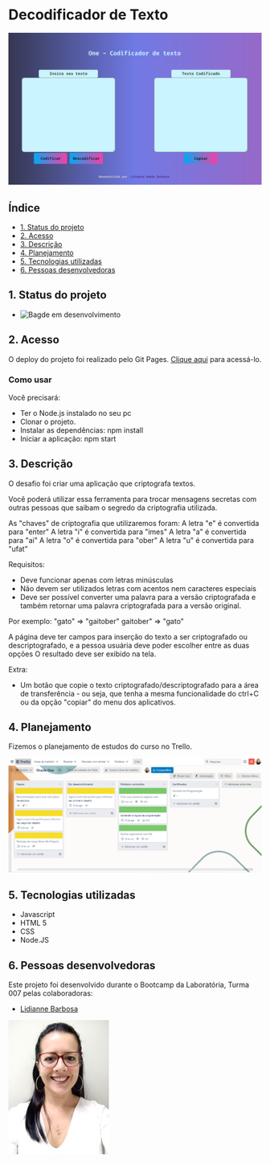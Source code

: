 # Decodificador de Texto

![Gif](src/img/decodificador.png)

## Índice

- [1. Status do projeto](#1-status-do-projeto)
- [2. Acesso](#2-acesso)
- [3. Descrição](#3-descricao)
- [4. Planejamento](#4-planejamento)
- [5. Tecnologias utilizadas](#8-tecnologias-utilizadas)
- [6. Pessoas desenvolvedoras](#9-pessoas-desenvolvedoras)

## 1. Status do projeto

- ![Bagde em desenvolvimento](https://img.shields.io/badge/STATUS-EM%20DESENVOLVIMENTO-orange) 

## 2. Acesso

O deploy do projeto foi realizado pelo Git Pages. [Clique aqui](https://lidiannerb.github.io/Challenge-Oracle-One/) para acessá-lo.

### Como usar
Você precisará:

- Ter o Node.js instalado no seu pc 
- Clonar o projeto.
- Instalar as dependências: npm install
- Iniciar a aplicação: npm start

## 3. Descrição
 
O desafio foi criar uma aplicação que criptografa textos. 

Você poderá utilizar essa ferramenta para trocar mensagens secretas com outras pessoas que saibam o segredo da criptografia utilizada.

As "chaves" de criptografia que utilizaremos foram:
A letra "e" é convertida para "enter"
A letra "i" é convertida para "imes"
A letra "a" é convertida para "ai"
A letra "o" é convertida para "ober"
A letra "u" é convertida para "ufat"

Requisitos:
- Deve funcionar apenas com letras minúsculas
- Não devem ser utilizados letras com acentos nem caracteres especiais
- Deve ser possível converter uma palavra para a versão criptografada e também retornar uma palavra criptografada para a versão original.

Por exemplo:
"gato" => "gaitober"
gaitober" => "gato"

A página deve ter campos para inserção do texto a ser criptografado ou descriptografado, e a pessoa usuária deve poder escolher entre as duas opções
O resultado deve ser exibido na tela.

Extra:
- Um botão que copie o texto criptografado/descriptografado para a área de transferência - ou seja, que tenha a mesma funcionalidade do ctrl+C ou da opção "copiar" do menu dos aplicativos.
## 4. Planejamento

Fizemos o planejamento de estudos do curso no Trello.

![Planejamento](src/img/planejamento-oracle.JPG.png)

## 5. Tecnologias utilizadas

- Javascript
- HTML 5
- CSS
- Node.JS

## 6. Pessoas desenvolvedoras

Este projeto foi desenvolvido durante o Bootcamp da Laboratória, Turma 007 pelas colaboradoras: 

- [Lidianne Barbosa](https://www.linkedin.com/in/lromao/)

![Lidianne](src/img/lidianne%20(3).jpg)
